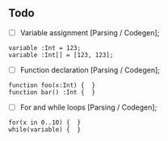 ## Todo

- [ ] Variable assignment [Parsing / Codegen];<br>
```
variable :Int = 123;
variable :Int[] = [123, 123];
```
- [ ] Function declaration [Parsing / Codegen];<br>
```
function foo(x:Int) {  }
function bar() :Int {  }
```
- [ ] For and while loops [Parsing / Codegen];<br>
```
for(x in 0..10) {  }
while(variable) {  }
```
